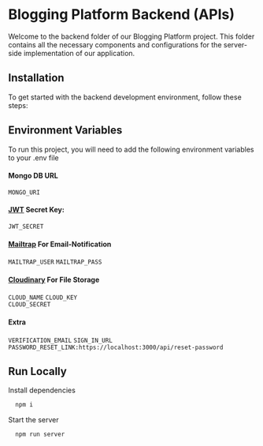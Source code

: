 # Blogging Platform Backend (APIs)

Welcome to the backend folder of our Blogging Platform project. This folder contains all the necessary components and configurations for the server-side implementation of our application.

## Installation

To get started with the backend development environment, follow these steps:

## Environment Variables

To run this project, you will need to add the following environment variables to your .env file

#### Mongo DB URL

`MONGO_URI`

#### [JWT](https://jwt.io/) Secret Key:

`JWT_SECRET`

#### [Mailtrap](https://mailtrap.io/) For Email-Notification

`MAILTRAP_USER`
`MAILTRAP_PASS`

#### [Cloudinary](https://cloudinary.com/) For File Storage

`CLOUD_NAME`
`CLOUD_KEY`  
`CLOUD_SECRET`

#### Extra

`VERIFICATION_EMAIL`
`SIGN_IN_URL`
`PASSWORD_RESET_LINK:https://localhost:3000/api/reset-password`

## Run Locally

Install dependencies

```bash
  npm i
```

Start the server

```bash
  npm run server
```
